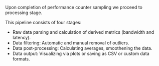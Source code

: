 Upon completion of performance counter sampling we proceed to processing stage.

This pipeline consists of four stages:
- Raw data parsing and calculation of derived metrics (bandwidth and latency).
- Data filtering: Automatic and manual removal of outliers.
- Data post-processing: Calculating averages, smoothening the data.
- Data output: Visualizing via plots or saving as CSV or custom data formats.
